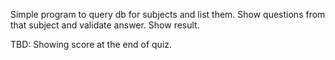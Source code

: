 Simple program to query db for subjects and list them.
Show questions from that subject and validate answer.
Show result.

TBD:
Showing score at the end of quiz.
